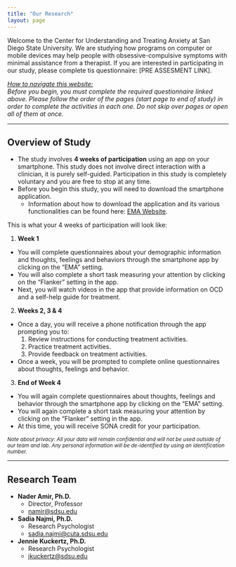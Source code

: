 ```yaml
---
title: "Our Research"
layout: page
---
```


Welcome to the Center for Understanding and Treating Anxiety at San Diego State University. We are studying how programs on computer or mobile devices may help people with obsessive-compulsive symptoms with minimal assistance from a therapist. 
If you are interested in participating in our study, please complete tis questionnaire: [PRE ASSESMENT LINK].

*<ins>How to navigate this website:</ins><br/>Before you begin, you must complete the required questionnaire linked above. Please follow the order of the pages (start page to end of study) in order to complete the activities in each one. Do not skip over pages or open all of them at once.*

- - - -

## Overview of Study
- The study involves **4 weeks of participation** using an app on your smartphone. This study does not involve direct interaction with a clinician, it is purely self-guided. Participation in this study is completely voluntary and you are free to stop at any time. 
- Before you begin this study, you will need to download the smartphone application.
  - Information about how to download the application and its various functionalities can be found here: <ins>[EMA Website](https://cutapublic.s3-us-west-1.amazonaws.com/cutaweb/ema/index.html)</ins>.

This is what your 4 weeks of participation will look like:
1. **Week 1**
  - You will complete questionnaires about your demographic information and thoughts, feelings and behaviors through the smartphone app by clicking on the “EMA” setting.
  - You will also complete a short task measuring your attention by clicking on the “Flanker” setting in the app.
  - Next, you will watch videos in the app that provide information on OCD and a self-help guide for treatment.

2. **Weeks 2, 3 & 4**
  - Once a day, you will receive a phone notification through the app prompting you to:
    1. Review instructions for conducting treatment activities.
    2. Practice treatment activities.
    3. Provide feedback on treatment activities.
  - Once a week, you will be prompted to complete online questionnaires about thoughts, feelings and behavior.

3. **End of Week 4**
  - You will again complete questionnaires about thoughts, feelings and behavior through the smartphone app by clicking on the “EMA” setting.
  - You will again complete a short task measuring your attention by clicking on the “Flanker” setting in the app.
  - At this time, you will receive SONA credit for your participation.

*<sub>Note about privacy: All your data will remain confidential and will not be used outside of our team and lab. Any personal information will be de-identified by using an identification number.</sub>*

- - - -

## Research Team
- **Nader Amir, Ph.D.**
  - Director, Professor
  - <ins>[namir@sdsu.edu](mailto:namir@sdsu.edu)</ins>
- **Sadia Najmi, Ph.D.**
  - Research Psychologist
  - <ins>[sadia.najmi@cuta.sdsu.edu](mailto:sadia.najmi@cuta.sdsu.edu)</ins>
- **Jennie Kuckertz, Ph.D.**
  - Research Psychologist
  - <ins>[jkuckertz@sdsu.edu](mailto:jkuckertz@sdsu.edu)</ins>
